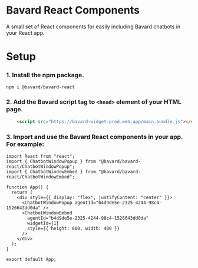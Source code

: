 # Bavard React Components

A small set of React components for easily including Bavard chatbots in your React app.

# Setup 

### 1. Install the npm package.

```
npm i @bavard/bavard-react
```
### 2. Add the Bavard script tag to `<head>` element of your HTML page.

```html
    <script src="https://bavard-widget-prod.web.app/main.bundle.js"></script>
```

### 3. Import and use the Bavard React components in your app. For example:
```tsx
import React from "react";
import { ChatbotWindowPopup } from "@bavard/bavard-react/ChatbotWindowPopup";
import { ChatbotWindowEmbed } from "@bavard/bavard-react/ChatbotWindowEmbed";

function App() {
  return (
    <div style={{ display: "flex", justifyContent: "center" }}>
      <ChatbotWindowPopup agentId="b4d9de5e-2325-4244-98c4-1526643dd0da" />
      <ChatbotWindowEmbed
        agentId="b4d9de5e-2325-4244-98c4-1526643dd0da"
        widgetId={1}
        style={{ height: 600, width: 400 }}
      />
    </div>
  );
}

export default App;
```